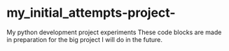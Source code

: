 # my_initial_attempts-project-
My python development project experiments
These code blocks are made in preparation for the big project I will do in the future.
